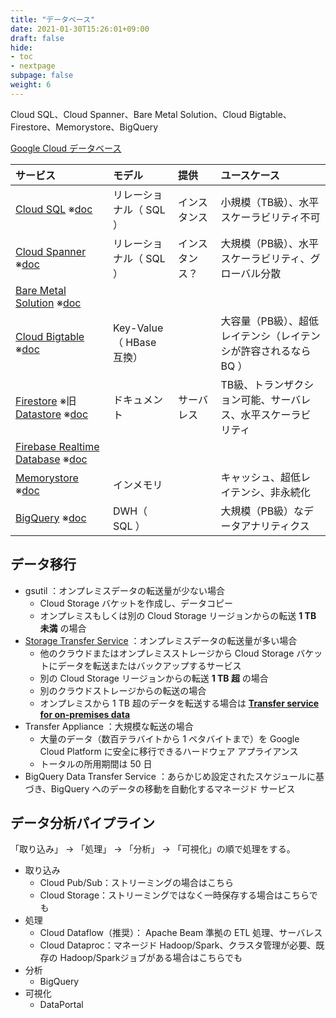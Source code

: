 ```yaml
---
title: "データベース"
date: 2021-01-30T15:26:01+09:00
draft: false
hide:
- toc
- nextpage
subpage: false
weight: 6
---
```


Cloud SQL、Cloud Spanner、Bare Metal Solution、Cloud Bigtable、Firestore、Memorystore、BigQuery

<!--more-->

[Google Cloud データベース](https://cloud.google.com/products/databases)

|サービス|モデル|提供|ユースケース|
|:---|:---|:---|:---|
|[Cloud SQL](./cloud-sql) ※[doc](https://cloud.google.com/sql/docs)|リレーショナル（ SQL ）|インスタンス|小規模（TB級）、水平スケーラビリティ不可|
|[Cloud Spanner](./cloud-spanner) ※[doc](https://cloud.google.com/spanner/docs)|リレーショナル（ SQL ）|インスタンス？|大規模（PB級）、水平スケーラビリティ、グローバル分散|
|[Bare Metal Solution](./bare-metal-solution) ※[doc](https://cloud.google.com/bare-metal/docs)||||
|[Cloud Bigtable](./cloud-bigtable) ※[doc](https://cloud.google.com/bigtable/docs)|Key-Value（ HBase 互換）||大容量（PB級）、超低レイテンシ（レイテンシが許容されるなら BQ ）|
|[Firestore](./firestore) ※旧 [Datastore](https://cloud.google.com/datastore/docs?hl=ja) ※[doc](https://cloud.google.com/firestore/docs)|ドキュメント|サーバレス|TB級、トランザクション可能、サーバレス、水平スケーラビリティ|
|[Firebase Realtime Database](./firebase-realtime-database) ※[doc](https://firebase.google.com/products/realtime-database/)||||
|[Memorystore](./memorystore) ※[doc](https://cloud.google.com/memorystore/docs)|インメモリ||キャッシュ、超低レイテンシ、非永続化|
|[BigQuery](./bigquery) ※[doc](https://cloud.google.com/bigquery/docs?hl=ja)|DWH（ SQL ）||大規模（PB級）なデータアナリティクス|

## データ移行

- gsutil ：オンプレミスデータの転送量が少ない場合
    - Cloud Storage バケットを作成し、データコピー
    - オンプレミスもしくは別の Cloud Storage リージョンからの転送 **1 TB 未満** の場合
- [Storage Transfer Service](https://cloud.google.com/storage-transfer/docs/overview?hl=ja) ：オンプレミスデータの転送量が多い場合
    - 他のクラウドまたはオンプレミスストレージから Cloud Storage バケットにデータを転送またはバックアップするサービス
    - 別の Cloud Storage リージョンからの転送 **1 TB 超** の場合
    - 別のクラウドストレージからの転送の場合
    - オンプレミスから 1 TB 超のデータを転送する場合は [**Transfer service for on-premises data**](https://cloud.google.com/storage-transfer/docs/on-prem-overview?hl=ja)
- Transfer Appliance ：大規模な転送の場合
    - 大量のデータ（数百テラバイトから 1 ペタバイトまで）を Google Cloud Platform に安全に移行できるハードウェア アプライアンス
    - トータルの所用期間は 50 日
- BigQuery Data Transfer Service ：あらかじめ設定されたスケジュールに基づき、BigQuery へのデータの移動を自動化するマネージド サービス

## データ分析パイプライン

「取り込み」 -> 「処理」 -> 「分析」 -> 「可視化」の順で処理をする。

- 取り込み
    - Cloud Pub/Sub：ストリーミングの場合はこちら
    - Cloud Storage：ストリーミングではなく一時保存する場合はこちらでも
- 処理
    - Cloud Dataflow（推奨）： Apache Beam 準拠の ETL 処理、サーバレス
    - Cloud Dataproc：マネージド Hadoop/Spark、クラスタ管理が必要、既存の Hadoop/Sparkジョブがある場合はこちらでも
- 分析
    - BigQuery
- 可視化
    - DataPortal